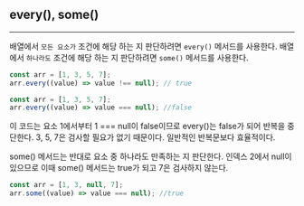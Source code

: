 ## every(), some()

---

배열에서 `모든 요소가` 조건에 해당 하는 지 판단하려면 `every()` 메서드를 사용한다.
배열에서 `하나라도` 조건에 해당 하는 지 판단하려면 `some()` 메서드를 사용한다.

```js
const arr = [1, 3, 5, 7];
arr.every((value) => value !== null); // true
```

```js
const arr = [1, 3, 5, 7];
arr.every((value) => value === null); //false
```

이 코드는 요소 1에서부터 1 === null이 false이므로 every()는 false가 되어 반복을 중단한다. 3, 5, 7은 검사할 필요가 없기 때문이다.
일반적인 반복문보다 효율적이다.

some() 메서드는 반대로 요소 중 하나라도 만족하는 지 판단한다. 인덱스 2에서 null이 있으므로 이때 some() 메서드는 true가 되고 7은 검사하지 않는다.

```js
const arr = [1, 3, null, 7];
arr.some((value) => value === null); //true
```
